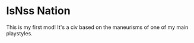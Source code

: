 # IsNss Nation

This is my first mod! It's a civ based on the maneurisms of one of my main playstyles.
